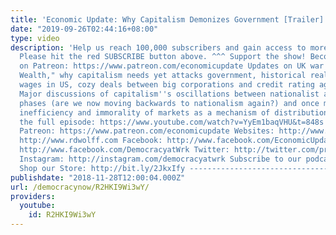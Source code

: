```yaml
---
title: 'Economic Update: Why Capitalism Demonizes Government [Trailer]'
date: "2019-09-26T02:44:16+08:00"
type: video
description: 'Help us reach 100,000 subscribers and gain access to more studio time!
  Please hit the red SUBSCRIBE button above. ^^^ Support the show! Become an EU patron
  on Patreon: https://www.patreon.com/economicupdate Updates on UK war on "Unexplained
  Wealth," why capitalism needs yet attacks government, historical realilty of low
  wages in US, cozy deals between big corporations and credit rating agencies again.
  Major discussions of capitalism''s oscillations between nationalist and internationalist
  phases (are we now moving backwards to nationalism again?) and once more on the
  inefficiency and immorality of markets as a mechanism of distribution. To watch
  the full episode: https://www.youtube.com/watch?v=YyEm1baqVHU&t=848s Follow us ONLINE:
  Patreon: https://www.patreon.com/economicupdate Websites: http://www.democracyatwork.info/economicupdate
  http://www.rdwolff.com Facebook: http://www.facebook.com/EconomicUpdate http://www.facebook.com/RichardDWolff
  http://www.facebook.com/DemocracyatWrk Twitter: http://twitter.com/profwolff http://twitter.com/democracyatwrk
  Instagram: http://instagram.com/democracyatwrk Subscribe to our podcast: http://economicupdate.libsyn.com
  Shop our Store: http://bit.ly/2JkxIfy ----------------------------------------------------------------------------'
publishdate: "2018-11-28T12:00:04.000Z"
url: /democracynow/R2HKI9Wi3wY/
providers:
  youtube:
    id: R2HKI9Wi3wY
---
```


